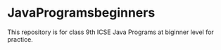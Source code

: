 # JavaProgramsbeginners
This repository is for class 9th ICSE Java Programs at biginner level for practice.

